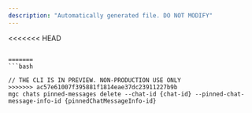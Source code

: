```yaml
---
description: "Automatically generated file. DO NOT MODIFY"
---
```


<<<<<<< HEAD
```cli

=======
```bash

// THE CLI IS IN PREVIEW. NON-PRODUCTION USE ONLY
>>>>>>> ac57e61007f395881f1814eae37dc23911227b9b
mgc chats pinned-messages delete --chat-id {chat-id} --pinned-chat-message-info-id {pinnedChatMessageInfo-id}

```